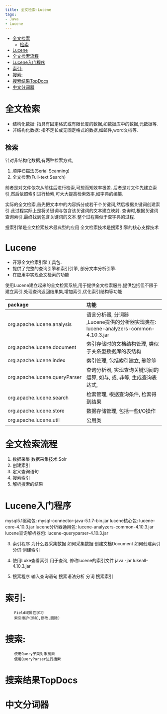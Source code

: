 ```yaml
---
title: 全文检索-Lucene
tags:
- Java
- Lucene
---
```

<!-- TOC -->

- [全文检索](#全文检索)
	- [检索](#检索)
- [Lucene](#lucene)
- [全文检索流程](#全文检索流程)
- [Lucene入门程序](#lucene入门程序)
- [索引:](#索引)
- [搜索:](#搜索)
- [搜索结果TopDocs](#搜索结果topdocs)
- [中文分词器](#中文分词器)

<!-- /TOC -->
# 全文检索

* 结构化数据: 指具有固定格式或有限长度的数据,如数据库中的数据,元数据等.
* 非结构化数据: 指不定长或无固定格式的数据,如邮件,word文档等.

## 检索

针对非结构化数据,有两种检索方式,
1. 顺序扫描法(Serial Scanning)
2. 全文检索(Full-text Search)

前者是对文件依次从前往后进行检索,可想而知效率极差.
后者是对文件先建立索引,然后依照索引进行检索,可大大提高检索效率,如字典的编纂.

实际的全文检索,首先把文本中的内容拆分成若干个关键词,然后根据关键词创建索引.此过程实际上是将关键词与包含该关键词的文本建立映射.
查询时,根据关键词查询索引,最终找到包含关键词的文本.整个过程类似于查字典的过程.

搜索引擎是全文检索技术最典型的应用
全文检索技术是搜索引擎的核心支撑技术

# Lucene

* 开源全文检索引擎工具包.
* 提供了完整的查询引擎和索引引擎, 部分文本分析引擎.
* 在应用中实现全文检索的功能

使用Lucene建立起来的全文检索系统,用于提供全文检索服务,提供包括但不限于建立索引,处理查询返回结果集,增加索引,优化索引结构等功能

|package|功能|
|:---|:---|
|org.apache.lucene.analysis|语言分析器, 分词器<br/>,Lucene提供的分析器实现类在: lucene-analyzers-common-4.10.3.jar|
|org.apache.lucene.document|索引存储时的文档结构管理, 类似于关系型数据库的表结构|
|org.apache.lucene.index|索引管理, 包括索引建立, 删除等|
|org.apache.lucene.queryParser|查询分析器, 实现查询关键词间的运算, 如与, 或, 非等, 生成查询表达式, |
|org.apache.lucene.search|检索管理, 根据查询条件, 检索得到结果|
|org.apache.lucene.store|数据存储管理, 包括一些I/O操作|
|org.apache.lucene.util|公用类|

# 全文检索流程

1. 数据采集
	数据采集技术:Solr
2. 创建索引
3. 定义查询语句
4. 搜索索引
5. 解析搜索的结果


# Lucene入门程序


mysql5.1驱动包: mysql-connector-java-5.1.7-bin.jar
lucene核心包: lucene-core-4.10.3.jar
lucene分析器通用包: lucene-analyzers-common-4.10.3.jar
lucene查询解析器包: lucene-queryparser-4.10.3.jar



3)	索引程序
		为什么要采集数据
		如何采集数据
		创建文档Document
		如何创建索引
		分词
		创建索引
4)	使用Luke查看索引
用于查询, 修改lucene的索引文件
java  -jar lukeall-4.10.3.jar

5)	搜索程序
		输入查询语句
		搜索语法分析
		分词
		搜索索引

# 索引:
		Field域属性学习
		索引维护(添加,修改,删除)
# 搜索:
		使用Query子类对象搜索
		使用QueryParser进行搜索
# 搜索结果TopDocs
# 中文分词器
